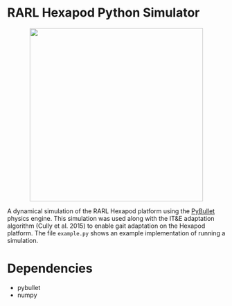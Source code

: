 # RARL Hexapod Python Simulator

<p align="center">
  <img src="weird_gait.gif" width="400"/>
</p>

A dynamical simulation of the RARL Hexapod platform using the [PyBullet](https://pybullet.org/wordpress/) physics engine. This simulation was used along with the IT&E adaptation algorithm (Cully et al. 2015) to enable gait adaptation on the Hexapod platform. The file `example.py` shows an example implementation of running a simulation.

# Dependencies
- pybullet
- numpy
